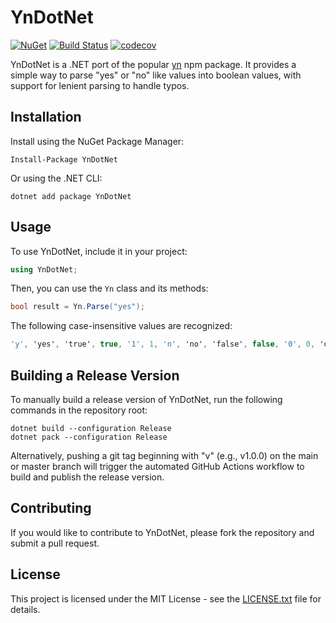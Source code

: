 # YnDotNet

[![NuGet](https://img.shields.io/nuget/v/YnDotNet.svg)](https://www.nuget.org/packages/YnDotNet/)
[![Build Status](https://github.com/AesonFord/YnDotNet/workflows/Build%20and%20Publish%20NuGet%20Package/badge.svg)](https://github.com/AesonFord/YnDotNet/actions)
[![codecov](https://codecov.io/gh/AesonFord/YnDotNet/branch/main/graph/badge.svg)](https://codecov.io/gh/AesonFord/YnDotNet)

YnDotNet is a .NET port of the popular [yn](https://github.com/sindresorhus/yn) npm package. It provides a simple way to parse "yes" or "no" like values into boolean values, with support for lenient parsing to handle typos.

## Installation

Install using the NuGet Package Manager:

```
Install-Package YnDotNet
```

Or using the .NET CLI:

```
dotnet add package YnDotNet
```

## Usage

To use YnDotNet, include it in your project:

```csharp
using YnDotNet;
```

Then, you can use the `Yn` class and its methods:

```csharp
bool result = Yn.Parse("yes");
```

The following case-insensitive values are recognized:

```csharp
'y', 'yes', 'true', true, '1', 1, 'n', 'no', 'false', false, '0', 0, 'on', 'off', 'enabled', 'disabled'
```

## Building a Release Version

To manually build a release version of YnDotNet, run the following commands in the repository root:

```
dotnet build --configuration Release
dotnet pack --configuration Release
```

Alternatively, pushing a git tag beginning with "v" (e.g., v1.0.0) on the main or master branch will trigger the automated GitHub Actions workflow to build and publish the release version.

## Contributing

If you would like to contribute to YnDotNet, please fork the repository and submit a pull request.

## License

This project is licensed under the MIT License - see the [LICENSE.txt](LICENSE.txt) file for details.
